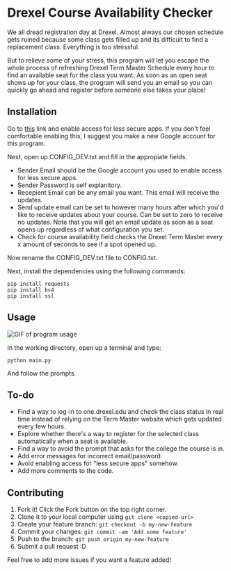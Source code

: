 # Drexel Course Availability Checker

We all dread registration day at Drexel. Almost always our chosen schedule gets ruined because some class gets filled up and its difficult to find a replacement class. Everything is too stressful.

But to relieve some of your stress, this program will let you escape the whole process of refreshing Drexel Term Master Schedule every hour to find an available seat for the class you want. As soon as an open seat shows up for your class, the program will send you an email so you can quickly go ahead and register before someone else takes your place!

## Installation

Go to [this](https://myaccount.google.com/lesssecureapps) link and enable access for less secure apps. If you don't feel comfortable enabling this, I suggest you make a new Google account for this program.

Next, open up CONFIG_DEV.txt and fill in the appropiate fields.
* Sender Email should be the Google account you used to enable access for less secure apps.
* Sender Password is self explanitory.
* Recepient Email can be any email you want. This email will receive the updates.
* Send update email can be set to however many hours after which you'd like to receive updates about your course. Can be set to zero to receive no updates. Note that you will get an email update as soon as a seat opens up regardless of what configuration you set.
* Check for course availability field checks the Drexel Term Master every x amount of seconds to see if a spot opened up. 

Now rename the CONFIG_DEV.txt file to CONFIG.txt.

Next, install the dependencies using the following commands:
```
pip install requests
pip install bs4
pip install ssl
```
## Usage
![GIF of program usage](https://media.giphy.com/media/schUdfC2WqnWlZ6RD4/giphy.gif)

In the working directory, open up a terminal and type:
```
python main.py
```
And follow the prompts.

## To-do

* Find a way to log-in to one.drexel.edu and check the class status in real time instead of relying on the Term Master website which gets updated every few hours.
* Explore whether there's a way to register for the selected class automatically when a seat is available.
* Find a way to avoid the prompt that asks for the college the course is in.
* Add error messages for incorrect email/password.
* Avoid enabling access for "less secure apps" somehow.
* Add more comments to the code.

## Contributing

1. Fork it! Click the Fork button on the top right corner.
1. Clone it to your local computer using `git clone <copied-url>`
1. Create your feature branch: `git checkout -b my-new-feature`
1. Commit your changes: `git commit -am 'Add some feature'`
1. Push to the branch: `git push origin my-new-feature`
1. Submit a pull request :D

Feel free to add more issues if you want a feature added!
